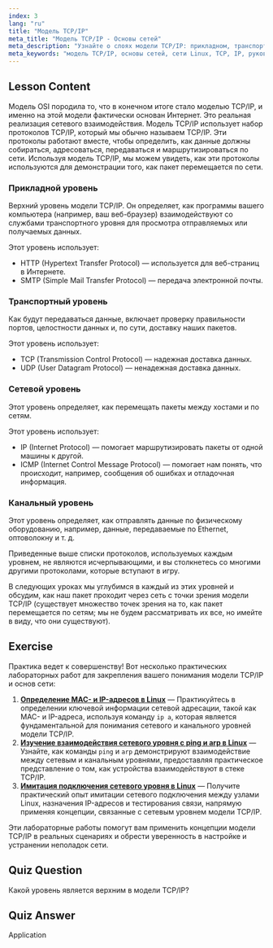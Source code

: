 ```yaml
---
index: 3
lang: "ru"
title: "Модель TCP/IP"
meta_title: "Модель TCP/IP - Основы сетей"
meta_description: "Узнайте о слоях модели TCP/IP: прикладном, транспортном, сетевом и канальном. Поймите, как данные передаются по сетям. Начните свое путешествие по сетям Linux!"
meta_keywords: "модель TCP/IP, основы сетей, сети Linux, TCP, IP, руководство для начинающих, сетевые уровни, руководство"
---
```


## Lesson Content

Модель OSI породила то, что в конечном итоге стало моделью TCP/IP, и именно на этой модели фактически основан Интернет. Это реальная реализация сетевого взаимодействия. Модель TCP/IP использует набор протоколов TCP/IP, который мы обычно называем TCP/IP. Эти протоколы работают вместе, чтобы определить, как данные должны собираться, адресоваться, передаваться и маршрутизироваться по сети. Используя модель TCP/IP, мы можем увидеть, как эти протоколы используются для демонстрации того, как пакет перемещается по сети.

### Прикладной уровень

Верхний уровень модели TCP/IP. Он определяет, как программы вашего компьютера (например, ваш веб-браузер) взаимодействуют со службами транспортного уровня для просмотра отправляемых или получаемых данных.

Этот уровень использует:

- HTTP (Hypertext Transfer Protocol) — используется для веб-страниц в Интернете.
- SMTP (Simple Mail Transfer Protocol) — передача электронной почты.

### Транспортный уровень

Как будут передаваться данные, включает проверку правильности портов, целостности данных и, по сути, доставку наших пакетов.

Этот уровень использует:

- TCP (Transmission Control Protocol) — надежная доставка данных.
- UDP (User Datagram Protocol) — ненадежная доставка данных.

### Сетевой уровень

Этот уровень определяет, как перемещать пакеты между хостами и по сетям.

Этот уровень использует:

- IP (Internet Protocol) — помогает маршрутизировать пакеты от одной машины к другой.
- ICMP (Internet Control Message Protocol) — помогает нам понять, что происходит, например, сообщения об ошибках и отладочная информация.

### Канальный уровень

Этот уровень определяет, как отправлять данные по физическому оборудованию, например, данные, передаваемые по Ethernet, оптоволокну и т. д.

Приведенные выше списки протоколов, используемых каждым уровнем, не являются исчерпывающими, и вы столкнетесь со многими другими протоколами, которые вступают в игру.

В следующих уроках мы углубимся в каждый из этих уровней и обсудим, как наш пакет проходит через сеть с точки зрения модели TCP/IP (существует множество точек зрения на то, как пакет перемещается по сетям; мы не будем рассматривать их все, но имейте в виду, что они существуют).

## Exercise

Практика ведет к совершенству! Вот несколько практических лабораторных работ для закрепления вашего понимания модели TCP/IP и основ сети:

1. **[Определение MAC- и IP-адресов в Linux](https://labex.io/ru/labs/linux-identify-mac-and-ip-addresses-in-linux-592731)** — Практикуйтесь в определении ключевой информации сетевой адресации, такой как MAC- и IP-адреса, используя команду `ip a`, которая является фундаментальной для понимания сетевого и канального уровней модели TCP/IP.
2. **[Изучение взаимодействия сетевого уровня с ping и arp в Linux](https://labex.io/ru/labs/linux-explore-network-layer-interaction-with-ping-and-arp-in-linux-592746)** — Узнайте, как команды `ping` и `arp` демонстрируют взаимодействие между сетевым и канальным уровнями, предоставляя практическое представление о том, как устройства взаимодействуют в стеке TCP/IP.
3. **[Имитация подключения сетевого уровня в Linux](https://labex.io/ru/labs/linux-simulate-network-layer-connectivity-in-linux-592752)** — Получите практический опыт имитации сетевого подключения между узлами Linux, назначения IP-адресов и тестирования связи, напрямую применяя концепции, связанные с сетевым уровнем модели TCP/IP.

Эти лабораторные работы помогут вам применить концепции модели TCP/IP в реальных сценариях и обрести уверенность в настройке и устранении неполадок сети.

## Quiz Question

Какой уровень является верхним в модели TCP/IP?

## Quiz Answer

Application
